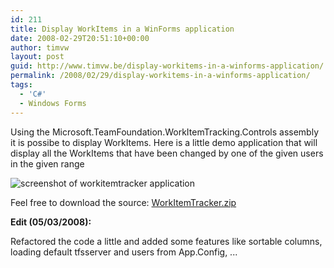 ```yaml
---
id: 211
title: Display WorkItems in a WinForms application
date: 2008-02-29T20:51:10+00:00
author: timvw
layout: post
guid: http://www.timvw.be/display-workitems-in-a-winforms-application/
permalink: /2008/02/29/display-workitems-in-a-winforms-application/
tags:
  - 'C#'
  - Windows Forms
---
```

Using the Microsoft.TeamFoundation.WorkItemTracking.Controls assembly it is possibe to display WorkItems. Here is a little demo application that will display all the WorkItems that have been changed by one of the given users in the given range

![screenshot of workitemtracker application](http://www.timvw.be/wp-content/images/workitemtracker.gif)

Feel free to download the source: [WorkItemTracker.zip](http://www.timvw.be/wp-content/code/csharp/WorkItemTracker.zip)

**Edit (05/03/2008):** 
  
Refactored the code a little and added some features like sortable columns, loading default tfsserver and users from App.Config, ...
